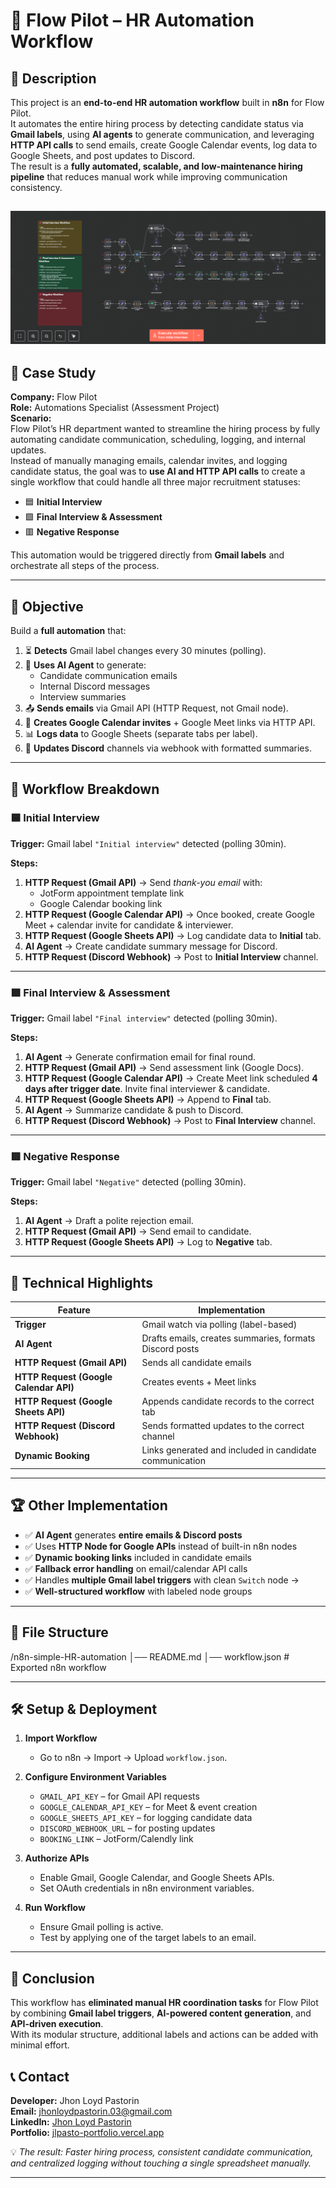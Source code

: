 # 🚀 Flow Pilot – HR Automation Workflow

## 📝 Description
This project is an **end-to-end HR automation workflow** built in **n8n** for Flow Pilot.  
It automates the entire hiring process by detecting candidate status via **Gmail labels**, using **AI agents** to generate communication, and leveraging **HTTP API calls** to send emails, create Google Calendar events, log data to Google Sheets, and post updates to Discord.  
The result is a **fully automated, scalable, and low-maintenance hiring pipeline** that reduces manual work while improving communication consistency.

![Preview Screenshot](workflow.png)
---

## 📖 Case Study

**Company:** Flow Pilot  
**Role:** Automations Specialist (Assessment Project)  
**Scenario:**  
Flow Pilot’s HR department wanted to streamline the hiring process by fully automating candidate communication, scheduling, logging, and internal updates.  
Instead of manually managing emails, calendar invites, and logging candidate status, the goal was to **use AI and HTTP API calls** to create a single workflow that could handle all three major recruitment statuses:

- 🟦 **Initial Interview**  
- 🟩 **Final Interview & Assessment**  
- 🟥 **Negative Response**  

This automation would be triggered directly from **Gmail labels** and orchestrate all steps of the process.

---

## 🎯 Objective

Build a **full automation** that:

1. ⏳ **Detects** Gmail label changes every 30 minutes (polling).  
2. 🧠 **Uses AI Agent** to generate:
   - Candidate communication emails
   - Internal Discord messages
   - Interview summaries
3. 📤 **Sends emails** via Gmail API (HTTP Request, not Gmail node).  
4. 📅 **Creates Google Calendar invites** + Google Meet links via HTTP API.  
5. 📊 **Logs data** to Google Sheets (separate tabs per label).  
6. 💬 **Updates Discord** channels via webhook with formatted summaries.

---

## 🧠 Workflow Breakdown

### 🟦 Initial Interview
**Trigger:** Gmail label `"Initial interview"` detected (polling 30min).  

**Steps:**
1. **HTTP Request (Gmail API)** → Send *thank-you email* with:
   - JotForm appointment template link  
   - Google Calendar booking link  
2. **HTTP Request (Google Calendar API)** → Once booked, create Google Meet + calendar invite for candidate & interviewer.  
3. **HTTP Request (Google Sheets API)** → Log candidate data to **Initial** tab.  
4. **AI Agent** → Create candidate summary message for Discord.  
5. **HTTP Request (Discord Webhook)** → Post to **Initial Interview** channel.

---

### 🟩 Final Interview & Assessment
**Trigger:** Gmail label `"Final interview"` detected (polling 30min).  

**Steps:**
1. **AI Agent** → Generate confirmation email for final round.  
2. **HTTP Request (Gmail API)** → Send assessment link (Google Docs).  
3. **HTTP Request (Google Calendar API)** → Create Meet link scheduled **4 days after trigger date**. Invite final interviewer & candidate.  
4. **HTTP Request (Google Sheets API)** → Append to **Final** tab.  
5. **AI Agent** → Summarize candidate & push to Discord.  
6. **HTTP Request (Discord Webhook)** → Post to **Final Interview** channel.

---

### 🟥 Negative Response
**Trigger:** Gmail label `"Negative"` detected (polling 30min).  

**Steps:**
1. **AI Agent** → Draft a polite rejection email.  
2. **HTTP Request (Gmail API)** → Send email to candidate.  
3. **HTTP Request (Google Sheets API)** → Log to **Negative** tab.

---

## 🔧 Technical Highlights

| Feature | Implementation |
|---------|----------------|
| **Trigger** | Gmail watch via polling (label-based) |
| **AI Agent** | Drafts emails, creates summaries, formats Discord posts |
| **HTTP Request (Gmail API)** | Sends all candidate emails |
| **HTTP Request (Google Calendar API)** | Creates events + Meet links |
| **HTTP Request (Google Sheets API)** | Appends candidate records to the correct tab |
| **HTTP Request (Discord Webhook)** | Sends formatted updates to the correct channel |
| **Dynamic Booking** | Links generated and included in candidate communication |

---

## 🏆 Other Implementation

- ✅ **AI Agent** generates **entire emails & Discord posts** 
- ✅ Uses **HTTP Node for Google APIs** instead of built-in n8n nodes 
- ✅ **Dynamic booking links** included in candidate emails
- ✅ **Fallback error handling** on email/calendar API calls 
- ✅ Handles **multiple Gmail label triggers** with clean `Switch` node → 
- ✅ **Well-structured workflow** with labeled node groups 

---

## 📂 File Structure
/n8n-simple-HR-automation
│── README.md
│── workflow.json # Exported n8n workflow


---

## 🛠 Setup & Deployment

1. **Import Workflow**  
   - Go to n8n → Import → Upload `workflow.json`.

2. **Configure Environment Variables**  
   - `GMAIL_API_KEY` – for Gmail API requests  
   - `GOOGLE_CALENDAR_API_KEY` – for Meet & event creation  
   - `GOOGLE_SHEETS_API_KEY` – for logging candidate data  
   - `DISCORD_WEBHOOK_URL` – for posting updates  
   - `BOOKING_LINK` – JotForm/Calendly link  

3. **Authorize APIs**  
   - Enable Gmail, Google Calendar, and Google Sheets APIs.  
   - Set OAuth credentials in n8n environment variables.

4. **Run Workflow**  
   - Ensure Gmail polling is active.  
   - Test by applying one of the target labels to an email.

---

## 📌 Conclusion

This workflow has **eliminated manual HR coordination tasks** for Flow Pilot by combining **Gmail label triggers**, **AI-powered content generation**, and **API-driven execution**.  
With its modular structure, additional labels and actions can be added with minimal effort.  


## 📞 Contact
**Developer:** Jhon Loyd Pastorin  
**Email:** [jhonloydpastorin.03@gmail.com](mailto:jhonloydpastorin.03@gmail.com)  
**LinkedIn:** [Jhon Loyd Pastorin](www.linkedin.com/in/jhon-loyd-pastorin-a84000107)  
**Portfolio:** [jlpasto-portfolio.vercel.app](https://jlpasto-portfolio.vercel.app)  

💡 *The result: Faster hiring process, consistent candidate communication, and centralized logging without touching a single spreadsheet manually.*

---

